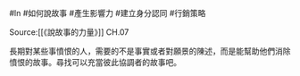 #ln #如何說故事 #產生影響力 #建立身分認同 #行銷策略 

Source:[[《說故事的力量》]] CH.07

長期對某些事憤恨的人，需要的不是事實或者對願景的陳述，而是能幫助他們消除憤恨的故事。尋找可以充當彼此協調者的故事吧。